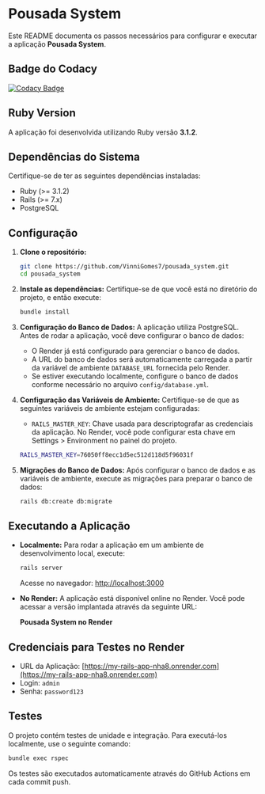 # Pousada System

Este README documenta os passos necessários para configurar e executar a aplicação **Pousada System**.

## Badge do Codacy
[![Codacy Badge](https://app.codacy.com/project/badge/Grade/7f0807259b1e4d1bbf7ce9b5acdb5bef)](https://app.codacy.com/gh/VinniGomes7/pousada_system/dashboard?utm_source=gh&utm_medium=referral&utm_content=&utm_campaign=Badge_grade)

## Ruby Version
A aplicação foi desenvolvida utilizando Ruby versão **3.1.2**.

## Dependências do Sistema
Certifique-se de ter as seguintes dependências instaladas:
- Ruby (>= 3.1.2)
- Rails (>= 7.x)
- PostgreSQL

## Configuração

1. **Clone o repositório:**
   ```bash
   git clone https://github.com/VinniGomes7/pousada_system.git
   cd pousada_system
   ```

2. **Instale as dependências:** Certifique-se de que você está no diretório do projeto, e então execute:
   ```bash
   bundle install
   ```

3. **Configuração do Banco de Dados:** A aplicação utiliza PostgreSQL. Antes de rodar a aplicação, você deve configurar o banco de dados:

   - O Render já está configurado para gerenciar o banco de dados. 
   - A URL do banco de dados será automaticamente carregada a partir da variável de ambiente `DATABASE_URL` fornecida pelo Render.
   - Se estiver executando localmente, configure o banco de dados conforme necessário no arquivo `config/database.yml`.

4. **Configuração das Variáveis de Ambiente:** Certifique-se de que as seguintes variáveis de ambiente estejam configuradas:
   - `RAILS_MASTER_KEY`: Chave usada para descriptografar as credenciais da aplicação. No Render, você pode configurar esta chave em Settings > Environment no painel do projeto.

   ```bash
   RAILS_MASTER_KEY=76050ff8ecc1d5ec512d118d5f96031f
   ```

5. **Migrações do Banco de Dados:** Após configurar o banco de dados e as variáveis de ambiente, execute as migrações para preparar o banco de dados:
   ```bash
   rails db:create db:migrate
   ```

## Executando a Aplicação

- **Localmente:** Para rodar a aplicação em um ambiente de desenvolvimento local, execute:
   ```bash
   rails server
   ```
   Acesse no navegador: [http://localhost:3000](http://localhost:3000)

- **No Render:** A aplicação está disponível online no Render. Você pode acessar a versão implantada através da seguinte URL:

   **Pousada System no Render**

## Credenciais para Testes no Render
- URL da Aplicação: [https://my-rails-app-nha8.onrender.com](https://my-rails-app-nha8.onrender.com)
- Login: `admin`
- Senha: `password123`

## Testes
O projeto contém testes de unidade e integração. Para executá-los localmente, use o seguinte comando:
```bash
bundle exec rspec
```
Os testes são executados automaticamente através do GitHub Actions em cada commit push.
